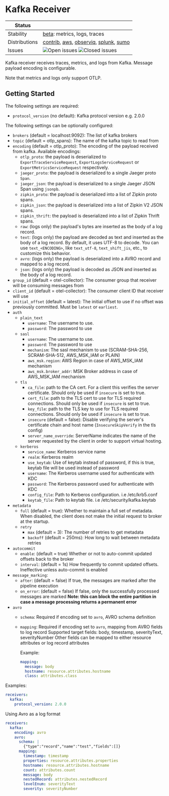 # Kafka Receiver

<!-- status autogenerated section -->
| Status        |           |
| ------------- |-----------|
| Stability     | [beta]: metrics, logs, traces   |
| Distributions | [contrib], [aws], [observiq], [splunk], [sumo] |
| Issues        | ![Open issues](https://img.shields.io/github/issues-search/open-telemetry/opentelemetry-collector-contrib?query=is%3Aissue%20is%3Aopen%20label%3Areceiver%2Fkafka%20&label=open&color=orange&logo=opentelemetry) ![Closed issues](https://img.shields.io/github/issues-search/open-telemetry/opentelemetry-collector-contrib?query=is%3Aissue%20is%3Aclosed%20label%3Areceiver%2Fkafka%20&label=closed&color=blue&logo=opentelemetry) |

[beta]: https://github.com/open-telemetry/opentelemetry-collector#beta
[contrib]: https://github.com/open-telemetry/opentelemetry-collector-releases/tree/main/distributions/otelcol-contrib
[aws]: https://github.com/aws-observability/aws-otel-collector
[observiq]: https://github.com/observIQ/observiq-otel-collector
[splunk]: https://github.com/signalfx/splunk-otel-collector
[sumo]: https://github.com/SumoLogic/sumologic-otel-collector
<!-- end autogenerated section -->

Kafka receiver receives traces, metrics, and logs from Kafka. Message payload encoding is configurable.

Note that metrics and logs only support OTLP.

## Getting Started

The following settings are required:

- `protocol_version` (no default): Kafka protocol version e.g. 2.0.0

The following settings can be optionally configured:

- `brokers` (default = localhost:9092): The list of kafka brokers
- `topic` (default = otlp_spans): The name of the kafka topic to read from
- `encoding` (default = otlp_proto): The encoding of the payload received from kafka. Available encodings:
  - `otlp_proto`: the payload is deserialized to `ExportTraceServiceRequest`, `ExportLogsServiceRequest` or `ExportMetricsServiceRequest` respectively.
  - `jaeger_proto`: the payload is deserialized to a single Jaeger proto `Span`.
  - `jaeger_json`: the payload is deserialized to a single Jaeger JSON Span using `jsonpb`.
  - `zipkin_proto`: the payload is deserialized into a list of Zipkin proto spans.
  - `zipkin_json`: the payload is deserialized into a list of Zipkin V2 JSON spans.
  - `zipkin_thrift`: the payload is deserialized into a list of Zipkin Thrift spans.
  - `raw`: (logs only) the payload's bytes are inserted as the body of a log record.
  - `text`: (logs only) the payload are decoded as text and inserted as the body of a log record. By default, it uses UTF-8 to decode. You can use `text_<ENCODING>`, like `text_utf-8`, `text_shift_jis`, etc., to customize this behavior.
  - `avro`: (logs only) the payload is deserialized into a AVRO record and mapped to a log record.
  - `json`: (logs only) the payload is decoded as JSON and inserted as the body of a log record.
- `group_id` (default = otel-collector): The consumer group that receiver will be consuming messages from
- `client_id` (default = otel-collector): The consumer client ID that receiver will use
- `initial_offset` (default = latest): The initial offset to use if no offset was previously committed. Must be `latest` or `earliest`.
- `auth`
  - `plain_text`
    - `username`: The username to use.
    - `password`: The password to use
  - `sasl`
    - `username`: The username to use.
    - `password`: The password to use
    - `mechanism`: The sasl mechanism to use (SCRAM-SHA-256, SCRAM-SHA-512, AWS_MSK_IAM or PLAIN)
    - `aws_msk.region`: AWS Region in case of AWS_MSK_IAM mechanism
    - `aws_msk.broker_addr`: MSK Broker address in case of AWS_MSK_IAM mechanism
  - `tls`
    - `ca_file`: path to the CA cert. For a client this verifies the server certificate. Should
      only be used if `insecure` is set to true.
    - `cert_file`: path to the TLS cert to use for TLS required connections. Should
      only be used if `insecure` is set to true.
    - `key_file`: path to the TLS key to use for TLS required connections. Should
      only be used if `insecure` is set to true.
    - `insecure` (default = false): Disable verifying the server's certificate
      chain and host name (`InsecureSkipVerify` in the tls config)
    - `server_name_override`: ServerName indicates the name of the server requested by the client
      in order to support virtual hosting.
  - `kerberos`
    - `service_name`: Kerberos service name
    - `realm`: Kerberos realm
    - `use_keytab`: Use of keytab instead of password, if this is true, keytab file will be used instead of password
    - `username`: The Kerberos username used for authenticate with KDC
    - `password`: The Kerberos password used for authenticate with KDC
    - `config_file`: Path to Kerberos configuration. i.e /etc/krb5.conf
    - `keytab_file`: Path to keytab file. i.e /etc/security/kafka.keytab
- `metadata`
  - `full` (default = true): Whether to maintain a full set of metadata. When
    disabled, the client does not make the initial request to broker at the
    startup.
  - `retry`
    - `max` (default = 3): The number of retries to get metadata
    - `backoff` (default = 250ms): How long to wait between metadata retries
- `autocommit`
  - `enable`: (default = true) Whether or not to auto-commit updated offsets back to the broker
  - `interval`: (default = 1s) How frequently to commit updated offsets. Ineffective unless auto-commit is enabled
- `message_marking`:
  - `after`: (default = false) If true, the messages are marked after the pipeline execution
  - `on_error`: (default = false) If false, only the successfully processed messages are marked
    **Note: this can block the entire partition in case a message processing returns a permanent error**
- `avro`
  - `schema`: Required if encoding set to `avro`, AVRO schema definition
  - `mapping`: Required if encoding set to `avro`, mapping from AVRO fields to log record
    Supported target fields: body, timestamp, severityText, severityNumber
    Other fields can be mapped to either resource attributes or log record attributes

    Example:
    ```yaml
    mapping:
      message: body
      hostname: resource.attributes.hostname
      class: attributes.class
    ```

Examples:

```yaml
receivers:
  kafka:
    protocol_version: 2.0.0
```

Using Avro as a log format

```yaml
receivers:
  kafka:
    encoding: avro
    avro:
      schema: |
        {"type":"record","name":"test","fields":[]}
      mapping:
        timestamp: timestamp
        properties: resource.attributes.properties
        hostname: resource.attributes.hostname
        count: attributes.count
        message: body
        nestedRecord: attributes.nestedRecord
        levelEnum: severityText
        severity: severityNumber
```
